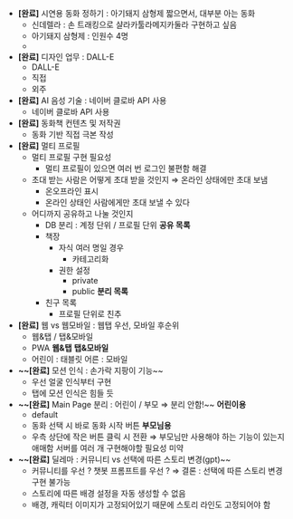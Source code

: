 - **[완료]** 시연용 동화 정하기 : 아기돼지 삼형제
  짧으면서, 대부분 아는 동화
  - 신데렐라 : 손 트래킹으로 샬라카툴라메지카둘라 구현하고 싶음
  - 아기돼지 삼형제 : 인원수 4명
  -
- **[완료]** 디자인 업무 : DALL-E
  - DALL-E
  - 직접
  - 외주
- **[완료]** AI 음성 기술 : 네이버 클로바 API 사용
  - 네이버 클로바 API 사용
- **[완료]** 동화책 컨텐츠 및 저작권
  - 동화 기반 직접 극본 작성
- **[완료]** 멀티 프로필
  - 멀티 프로필 구현 필요성
    - 멀티 프로필이 있으면 여러 번 로그인 불편함 해결
  - 초대 받는 사람은 어떻게 초대 받을 것인지 ⇒ 온라인 상태에만 초대 보냄
    - 온오프라인 표시
    - 온라인 상태인 사람에게만 초대 보낼 수 있다
  - 어디까지 공유하고 나눌 것인지
    - DB 분리 : 계정 단위 / 프로필 단위
    **공유 목록**
    - 책장
      - 자식 여러 명일 경우
        - 카테고리화
      - 권한 설정
        - private
        - public
    **분리 목록**
    - 친구 목록
      - 프로필 단위로 친추
- **[완료]** 웹 vs 웹모바일 : 웹탭 우선, 모바일 후순위
  - 웹&탭 / 탭&모바일
  - PWA
  **웹&탭**
  **탭&모바일**
  - 어린이 : 태블릿
    어른 : 모바일
- **~~[완료]** 모션 인식 : 손가락 지팡이 기능~~
  - 우선 얼굴 인식부터 구현
  - 탭에 모션 인식은 힘들 듯
- **~~[완료]** Main Page 분리 : 어린이 / 부모 ⇒ 분리 안함!~~
  **어린이용**
  - default
  - 동화 선택 시 바로 동화 시작 버튼
  **부모님용**
  - 우측 상단에 작은 버튼 클릭 시 전환
  ⇒ 부모님만 사용해야 하는 기능이 있는지 애매함
  서버를 여러 개 구현해야할 필요성 미약
- **~~[완료]** 딜레마 : 커뮤니티 vs 선택에 따른 스토리 변경(gpt)~~
  - 커뮤니티를 우선 ? 챗봇 프롬프트를 우선 ?
  ⇒ 결론 : 선택에 따른 스토리 변경 구현 불가능
  - 스토리에 따른 배경 설정을 자동 생성할 수 없음
  - 배경, 캐릭터 이미지가 고정되어있기 때문에 스토리 라인도 고정되어야 함
